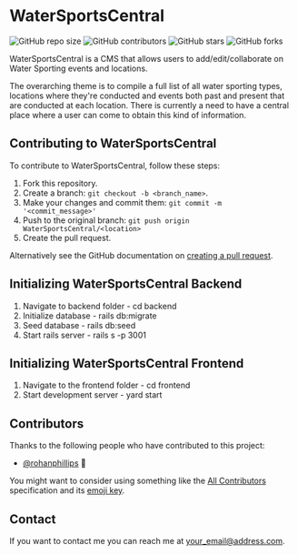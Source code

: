 # WaterSportsCentral

<!--- These are examples. See https://shields.io for others or to customize this set of shields. You might want to include dependencies, project status and licence info here --->
![GitHub repo size](https://img.shields.io/github/repo-size/rohanphillips/watersportscentral)
![GitHub contributors](https://img.shields.io/github/contributors/rohanphillips/watersportscentral)
![GitHub stars](https://img.shields.io/github/stars/rohanphillips/watersportscentral?style=social)
![GitHub forks](https://img.shields.io/github/forks/rohanphillips/watersportscentral?style=social)

WaterSportsCentral is a CMS that allows users to add/edit/collaborate on Water Sporting events and locations.

The overarching theme is to compile a full list of all water sporting types, locations where they're conducted and events both past and present that are conducted at each location.  There is currently a need to have a central place where a user can come to obtain this kind of information.



## Contributing to WaterSportsCentral
<!--- If your README is long or you have some specific process or steps you want contributors to follow, consider creating a separate CONTRIBUTING.md file--->
To contribute to WaterSportsCentral, follow these steps:

1. Fork this repository.
2. Create a branch: `git checkout -b <branch_name>`.
3. Make your changes and commit them: `git commit -m '<commit_message>'`
4. Push to the original branch: `git push origin WaterSportsCentral/<location>`
5. Create the pull request.

Alternatively see the GitHub documentation on [creating a pull request](https://help.github.com/en/github/collaborating-with-issues-and-pull-requests/creating-a-pull-request).

## Initializing WaterSportsCentral Backend

1. Navigate to backend folder - cd backend
2. Initialize database - rails db:migrate
3. Seed database - rails db:seed
4. Start rails server - rails s -p 3001

## Initializing WaterSportsCentral Frontend

1. Navigate to the frontend folder - cd frontend
2. Start development server - yard start

## Contributors

Thanks to the following people who have contributed to this project:

* [@rohanphillips](https://github.com/rohanphillips) 📖

You might want to consider using something like the [All Contributors](https://github.com/all-contributors/all-contributors) specification and its [emoji key](https://allcontributors.org/docs/en/emoji-key).

## Contact

If you want to contact me you can reach me at <your_email@address.com>.

